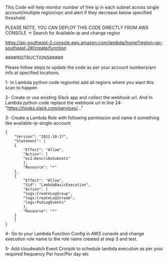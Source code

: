 This Code will help monitor number of free ip in each subnet across single account/multiple region/vpc and alert if they decrease below specified threshold.


PLEASE NOTE, YOU CAN DEPLOY THIS CODE DIRECTLY FROM AWS CONSOLE -> Search for Available-ip and change region

https://ap-southeast-2.console.aws.amazon.com/lambda/home?region=ap-southeast-2#/create/function


####INSTRUCTIONS#####

Please follow steps to update the code as per your account numbers/arn info at specified locations.

1- In Lambda python code regionlist add all regions where you want this scan to happen

2- Create or use existing Slack app and collect the webhook url. And In Lambda python code replace the webhook url in line 24: "https://hooks.slack.com/services/..."

3- Create a Lambda Role with following permission and name it something like available-ip-single-account

	{
	    "Version": "2012-10-17",
	    "Statement": [
		{
		    "Effect": "Allow",
		    "Action": [
			"ec2:DescribeSubnets"
		    ],
		    "Resource": "*"
		},
		{
		    "Effect": "Allow",
		    "Sid": "LambdaBasicExecution",
		    "Action": [
			"logs:CreateLogGroup",
			"logs:CreateLogStream",
			"logs:PutLogEvents"
		    ],
		    "Resource": "*"
		}
	    ]
	}

4- Go to your Lambda Function Config in AWS console and change execution role name to the role name created at step 3 and test.

5- Add cloudwatch Event Cronjob to schedule lambda execution as per your required frequency Per hour/Per day etc
